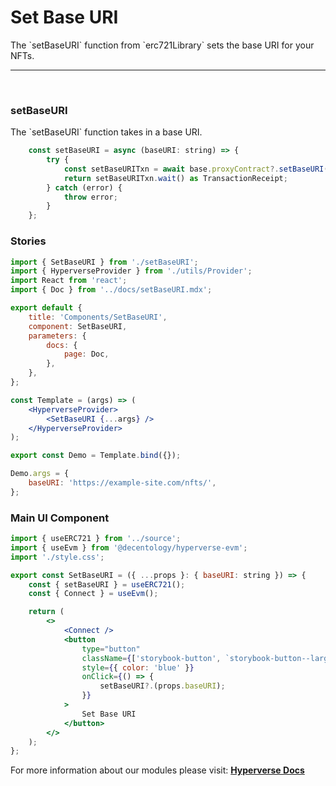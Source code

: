 # Set Base URI

<p> The `setBaseURI` function from `erc721Library` sets the base URI for your NFTs. </p>

---

<br>

### setBaseURI

<p> The `setBaseURI` function takes in a base URI. </p>

```jsx
	const setBaseURI = async (baseURI: string) => {
		try {
			const setBaseURITxn = await base.proxyContract?.setBaseURI(baseURI);
			return setBaseURITxn.wait() as TransactionReceipt;
		} catch (error) {
			throw error;
		}
	};
```

### Stories

```jsx
import { SetBaseURI } from './setBaseURI';
import { HyperverseProvider } from './utils/Provider';
import React from 'react';
import { Doc } from '../docs/setBaseURI.mdx';

export default {
	title: 'Components/SetBaseURI',
	component: SetBaseURI,
	parameters: {
		docs: {
			page: Doc,
		},
	},
};

const Template = (args) => (
	<HyperverseProvider>
		<SetBaseURI {...args} />
	</HyperverseProvider>
);

export const Demo = Template.bind({});

Demo.args = {
	baseURI: 'https://example-site.com/nfts/',
};
```

### Main UI Component

```jsx
import { useERC721 } from '../source';
import { useEvm } from '@decentology/hyperverse-evm';
import './style.css';

export const SetBaseURI = ({ ...props }: { baseURI: string }) => {
	const { setBaseURI } = useERC721();
	const { Connect } = useEvm();

	return (
		<>
			<Connect />
			<button
				type="button"
				className={['storybook-button', `storybook-button--large`].join(' ')}
				style={{ color: 'blue' }}
				onClick={() => {
					setBaseURI?.(props.baseURI);
				}}
			>
				Set Base URI
			</button>
		</>
	);
};
```

For more information about our modules please visit: [**Hyperverse Docs**](docs.hyperverse.dev)
